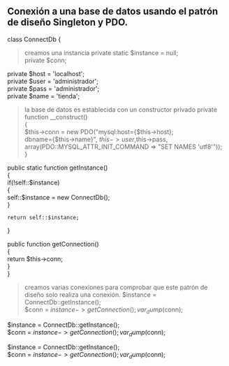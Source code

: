 ## Conexión a una base de datos usando el patrón de diseño Singleton y PDO.  

class ConnectDb {  
> creamos una instancia 
  private static $instance = null;    
  private $conn;  
  
  private $host = 'localhost';  
  private $user = 'administrador';  
  private $pass = 'administrador';  
  private $name = 'tienda';  
     
 > la base de datos es establecida con un constructor privado 
  private function __construct()  
  {  
    $this->conn = new PDO("mysql:host={$this->host};  
    dbname={$this->name}", $this->user,$this->pass,  
    array(PDO::MYSQL_ATTR_INIT_COMMAND => "SET NAMES 'utf8'"));  
  }  
    
  public static function getInstance()  
  {  
    if(!self::$instance)  
    {  
      self::$instance = new ConnectDb();  
    }  
     
    return self::$instance;  
  }  
    
  public function getConnection()  
  {  
    return $this->conn;  
  }  
}  

> creamos varias conexiones para comprobar que este patrón de diseño solo realiza una conexión.
$instance = ConnectDb::getInstance();  
$conn = $instance->getConnection();  
var_dump($conn);  
  
$instance = ConnectDb::getInstance();  
$conn = $instance->getConnection();  
var_dump($conn);  
  
$instance = ConnectDb::getInstance();  
$conn = $instance->getConnection();  
var_dump($conn);  